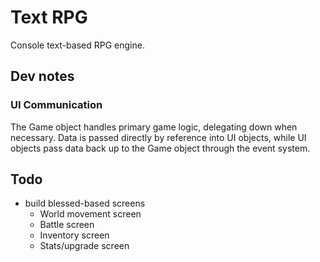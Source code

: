 # Text RPG
Console text-based RPG engine.

## Dev notes

### UI Communication
The Game object handles primary game logic, delegating down when necessary. Data is passed directly by reference into UI objects, while UI objects pass data back up to the Game object through the event system.

## Todo
 - build blessed-based screens
     + World movement screen
     + Battle screen
     + Inventory screen
     + Stats/upgrade screen